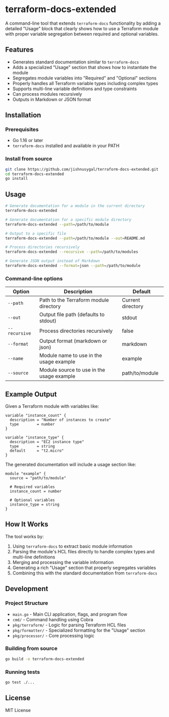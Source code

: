 # terraform-docs-extended

A command-line tool that extends `terraform-docs` functionality by adding a detailed "Usage" block that clearly shows how to use a Terraform module with proper variable segregation between required and optional variables.

## Features

- Generates standard documentation similar to `terraform-docs`
- Adds a specialized "Usage" section that shows how to instantiate the module
- Segregates module variables into "Required" and "Optional" sections
- Properly handles all Terraform variable types including complex types
- Supports multi-line variable definitions and type constraints
- Can process modules recursively
- Outputs in Markdown or JSON format

## Installation

### Prerequisites

- Go 1.16 or later
- `terraform-docs` installed and available in your PATH

### Install from source

```bash
git clone https://github.com/jishnusygal/terraform-docs-extended.git
cd terraform-docs-extended
go install
```

## Usage

```bash
# Generate documentation for a module in the current directory
terraform-docs-extended

# Generate documentation for a specific module directory
terraform-docs-extended --path=/path/to/module

# Output to a specific file
terraform-docs-extended --path=/path/to/module --out=README.md

# Process directories recursively
terraform-docs-extended --recursive --path=/path/to/modules

# Generate JSON output instead of Markdown
terraform-docs-extended --format=json --path=/path/to/module
```

### Command-line options

| Option | Description | Default |
|--------|-------------|---------|
| `--path` | Path to the Terraform module directory | Current directory |
| `--out` | Output file path (defaults to stdout) | stdout |
| `--recursive` | Process directories recursively | false |
| `--format` | Output format (markdown or json) | markdown |
| `--name` | Module name to use in the usage example | example |
| `--source` | Module source to use in the usage example | path/to/module |

## Example Output

Given a Terraform module with variables like:

```hcl
variable "instance_count" {
  description = "Number of instances to create"
  type        = number
}

variable "instance_type" {
  description = "EC2 instance type"
  type        = string
  default     = "t2.micro"
}
```

The generated documentation will include a usage section like:

```hcl
module "example" {
  source = "path/to/module"

  # Required variables
  instance_count = number

  # Optional variables
  instance_type = string
}
```

## How It Works

The tool works by:

1. Using `terraform-docs` to extract basic module information
2. Parsing the module's HCL files directly to handle complex types and multi-line definitions
3. Merging and processing the variable information
4. Generating a rich "Usage" section that properly segregates variables
5. Combining this with the standard documentation from `terraform-docs`

## Development

### Project Structure

- `main.go` - Main CLI application, flags, and program flow
- `cmd/` - Command handling using Cobra
- `pkg/terraform/` - Logic for parsing Terraform HCL files
- `pkg/formatter/` - Specialized formatting for the "Usage" section
- `pkg/processor/` - Core processing logic

### Building from source

```bash
go build -o terraform-docs-extended
```

### Running tests

```bash
go test ./...
```

## License

MIT License